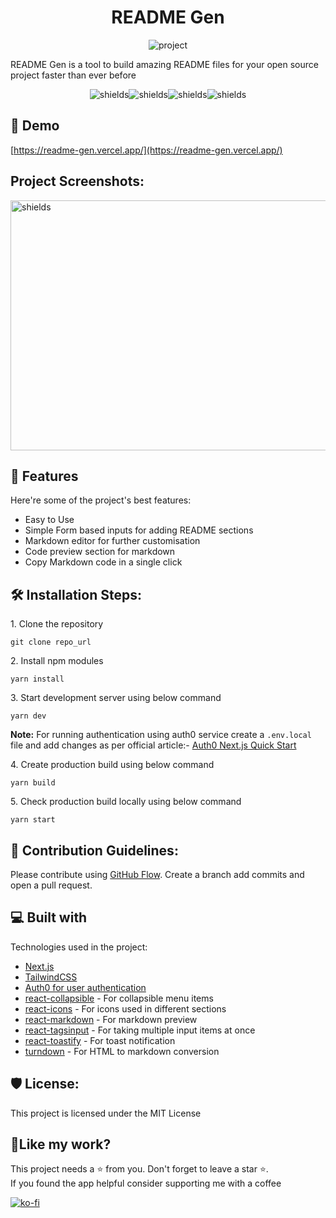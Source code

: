<h1 align="center">README Gen</h1>

<p align="center"><img src="https://res.cloudinary.com/dk22rcdch/image/upload/v1630127769/Blogimages/Screenshot_2021-08-28_at_10.46.02_AM_yapvfb.png" alt="project"></p>

<p>README Gen is a tool to build amazing README files for your open source project faster than ever before</p>

<p align="center"><img src="https://img.shields.io/github/license/saurabhnative/create-frontend-readme" alt="shields"><img src="https://img.shields.io/github/stars/saurabhnative/create-frontend-readme" alt="shields"><img src="https://img.shields.io/github/forks/saurabhnative/create-frontend-readme" alt="shields"><img src="https://img.shields.io/twitter/url?style=social&amp;url=https%3A%2F%2Fgithub.com%2Fsaurabhnative%2Fcreate-frontend-readme" alt="shields"></p>

<h2>🚀 Demo</h2>

[https://readme-gen.vercel.app/](https://readme-gen.vercel.app/)

<h2>Project Screenshots:</h2>

<img src="https://res.cloudinary.com/dk22rcdch/image/upload/v1630128095/Blogimages/Screenshot_2021-08-28_at_10.51.24_AM_pdkh3t.png" alt="shields" width="800" height="400&quot;/">

  
  
<h2>🧐 Features</h2>

Here're some of the project's best features:

*   Easy to Use
*   Simple Form based inputs for adding README sections
*   Markdown editor for further customisation
*   Code preview section for markdown
*   Copy Markdown code in a single click

<h2>🛠️ Installation Steps:</h2>

<p>1. Clone the repository</p>

```
git clone repo_url
```

<p>2. Install npm modules</p>

```
yarn install
```

<p>3. Start development server using below command</p>

```
yarn dev
```
**Note:** For running authentication using auth0 service create a `.env.local` file and add changes as per official article:-
<a href="https://auth0.com/docs/quickstart/webapp/nextjs/01-login#configure-the-sdk">Auth0 Next.js Quick Start</a>

<p>4. Create production build using below command</p>

```
yarn build
```

<p>5. Check production build locally using below command</p>

```
yarn start
```

<h2>🍰 Contribution Guidelines:</h2>

Please contribute using [GitHub Flow](https://guides.github.com/introduction/flow/). Create a branch add commits and open a pull request.

  
  
<h2>💻 Built with</h2>

Technologies used in the project:

*  [Next.js](https://nextjs.org/) 
*  [TailwindCSS](https://tailwindcss.com/)  
*  [Auth0 for user authentication](https://auth0.com/docs/quickstart/webapp/nextjs) 
*  [react-collapsible](https://www.npmjs.com/package/react-collapsible)  - For collapsible menu items
*  [react-icons](https://www.npmjs.com/package/react-icons)  - For icons used in different sections
*  [react-markdown](https://www.npmjs.com/package/react-markdown)  - For markdown preview
*  [react-tagsinput](https://www.npmjs.com/package/react-tagsinput)  - For taking multiple input items at once
*  [react-toastify](https://www.npmjs.com/package/react-toastify)  - For toast notification
*  [turndown](https://www.npmjs.com/package/turndown)  - For HTML to markdown conversion

<h2>🛡️ License:</h2>

This project is licensed under the MIT License

<h2>💖Like my work?</h2>

This project needs a ⭐️ from you. Don't forget to leave a star ⭐️.   
If you found the app helpful consider supporting me with a coffee


[![ko-fi](https://ko-fi.com/img/githubbutton_sm.svg)](https://ko-fi.com/T6T24KNL5)
